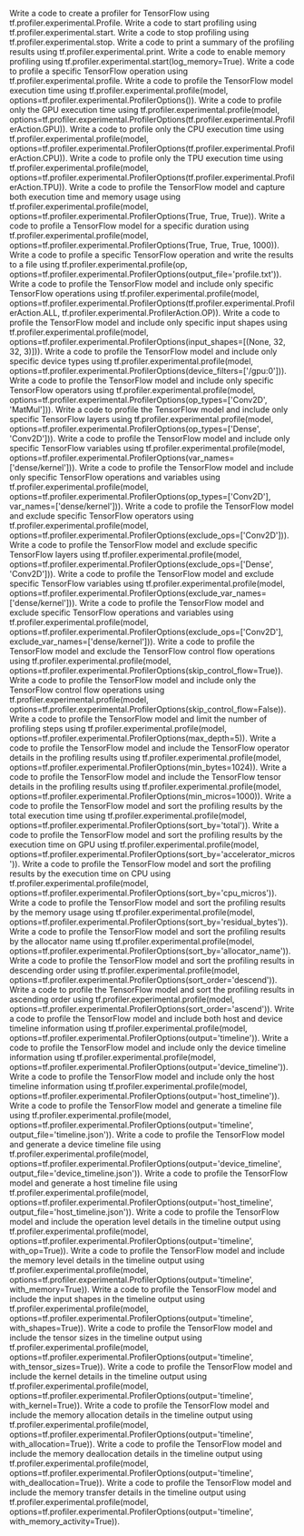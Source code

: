 Write a code to create a profiler for TensorFlow using tf.profiler.experimental.Profile.
Write a code to start profiling using tf.profiler.experimental.start.
Write a code to stop profiling using tf.profiler.experimental.stop.
Write a code to print a summary of the profiling results using tf.profiler.experimental.print.
Write a code to enable memory profiling using tf.profiler.experimental.start(log_memory=True).
Write a code to profile a specific TensorFlow operation using tf.profiler.experimental.profile.
Write a code to profile the TensorFlow model execution time using tf.profiler.experimental.profile(model, options=tf.profiler.experimental.ProfilerOptions()).
Write a code to profile only the GPU execution time using tf.profiler.experimental.profile(model, options=tf.profiler.experimental.ProfilerOptions(tf.profiler.experimental.ProfilerAction.GPU)).
Write a code to profile only the CPU execution time using tf.profiler.experimental.profile(model, options=tf.profiler.experimental.ProfilerOptions(tf.profiler.experimental.ProfilerAction.CPU)).
Write a code to profile only the TPU execution time using tf.profiler.experimental.profile(model, options=tf.profiler.experimental.ProfilerOptions(tf.profiler.experimental.ProfilerAction.TPU)).
Write a code to profile the TensorFlow model and capture both execution time and memory usage using tf.profiler.experimental.profile(model, options=tf.profiler.experimental.ProfilerOptions(True, True, True)).
Write a code to profile a TensorFlow model for a specific duration using tf.profiler.experimental.profile(model, options=tf.profiler.experimental.ProfilerOptions(True, True, True, 1000)).
Write a code to profile a specific TensorFlow operation and write the results to a file using tf.profiler.experimental.profile(op, options=tf.profiler.experimental.ProfilerOptions(output_file='profile.txt')).
Write a code to profile the TensorFlow model and include only specific TensorFlow operations using tf.profiler.experimental.profile(model, options=tf.profiler.experimental.ProfilerOptions(tf.profiler.experimental.ProfilerAction.ALL, tf.profiler.experimental.ProfilerAction.OP)).
Write a code to profile the TensorFlow model and include only specific input shapes using tf.profiler.experimental.profile(model, options=tf.profiler.experimental.ProfilerOptions(input_shapes=[(None, 32, 32, 3)])).
Write a code to profile the TensorFlow model and include only specific device types using tf.profiler.experimental.profile(model, options=tf.profiler.experimental.ProfilerOptions(device_filters=['/gpu:0'])).
Write a code to profile the TensorFlow model and include only specific TensorFlow operators using tf.profiler.experimental.profile(model, options=tf.profiler.experimental.ProfilerOptions(op_types=['Conv2D', 'MatMul'])).
Write a code to profile the TensorFlow model and include only specific TensorFlow layers using tf.profiler.experimental.profile(model, options=tf.profiler.experimental.ProfilerOptions(op_types=['Dense', 'Conv2D'])).
Write a code to profile the TensorFlow model and include only specific TensorFlow variables using tf.profiler.experimental.profile(model, options=tf.profiler.experimental.ProfilerOptions(var_names=['dense/kernel'])).
Write a code to profile the TensorFlow model and include only specific TensorFlow operations and variables using tf.profiler.experimental.profile(model, options=tf.profiler.experimental.ProfilerOptions(op_types=['Conv2D'], var_names=['dense/kernel'])).
Write a code to profile the TensorFlow model and exclude specific TensorFlow operators using tf.profiler.experimental.profile(model, options=tf.profiler.experimental.ProfilerOptions(exclude_ops=['Conv2D'])).
Write a code to profile the TensorFlow model and exclude specific TensorFlow layers using tf.profiler.experimental.profile(model, options=tf.profiler.experimental.ProfilerOptions(exclude_ops=['Dense', 'Conv2D'])).
Write a code to profile the TensorFlow model and exclude specific TensorFlow variables using tf.profiler.experimental.profile(model, options=tf.profiler.experimental.ProfilerOptions(exclude_var_names=['dense/kernel'])).
Write a code to profile the TensorFlow model and exclude specific TensorFlow operations and variables using tf.profiler.experimental.profile(model, options=tf.profiler.experimental.ProfilerOptions(exclude_ops=['Conv2D'], exclude_var_names=['dense/kernel'])).
Write a code to profile the TensorFlow model and exclude the TensorFlow control flow operations using tf.profiler.experimental.profile(model, options=tf.profiler.experimental.ProfilerOptions(skip_control_flow=True)).
Write a code to profile the TensorFlow model and include only the TensorFlow control flow operations using tf.profiler.experimental.profile(model, options=tf.profiler.experimental.ProfilerOptions(skip_control_flow=False)).
Write a code to profile the TensorFlow model and limit the number of profiling steps using tf.profiler.experimental.profile(model, options=tf.profiler.experimental.ProfilerOptions(max_depth=5)).
Write a code to profile the TensorFlow model and include the TensorFlow operator details in the profiling results using tf.profiler.experimental.profile(model, options=tf.profiler.experimental.ProfilerOptions(min_bytes=1024)).
Write a code to profile the TensorFlow model and include the TensorFlow tensor details in the profiling results using tf.profiler.experimental.profile(model, options=tf.profiler.experimental.ProfilerOptions(min_micros=1000)).
Write a code to profile the TensorFlow model and sort the profiling results by the total execution time using tf.profiler.experimental.profile(model, options=tf.profiler.experimental.ProfilerOptions(sort_by='total')).
Write a code to profile the TensorFlow model and sort the profiling results by the execution time on GPU using tf.profiler.experimental.profile(model, options=tf.profiler.experimental.ProfilerOptions(sort_by='accelerator_micros')).
Write a code to profile the TensorFlow model and sort the profiling results by the execution time on CPU using tf.profiler.experimental.profile(model, options=tf.profiler.experimental.ProfilerOptions(sort_by='cpu_micros')).
Write a code to profile the TensorFlow model and sort the profiling results by the memory usage using tf.profiler.experimental.profile(model, options=tf.profiler.experimental.ProfilerOptions(sort_by='residual_bytes')).
Write a code to profile the TensorFlow model and sort the profiling results by the allocator name using tf.profiler.experimental.profile(model, options=tf.profiler.experimental.ProfilerOptions(sort_by='allocator_name')).
Write a code to profile the TensorFlow model and sort the profiling results in descending order using tf.profiler.experimental.profile(model, options=tf.profiler.experimental.ProfilerOptions(sort_order='descend')).
Write a code to profile the TensorFlow model and sort the profiling results in ascending order using tf.profiler.experimental.profile(model, options=tf.profiler.experimental.ProfilerOptions(sort_order='ascend')).
Write a code to profile the TensorFlow model and include both host and device timeline information using tf.profiler.experimental.profile(model, options=tf.profiler.experimental.ProfilerOptions(output='timeline')).
Write a code to profile the TensorFlow model and include only the device timeline information using tf.profiler.experimental.profile(model, options=tf.profiler.experimental.ProfilerOptions(output='device_timeline')).
Write a code to profile the TensorFlow model and include only the host timeline information using tf.profiler.experimental.profile(model, options=tf.profiler.experimental.ProfilerOptions(output='host_timeline')).
Write a code to profile the TensorFlow model and generate a timeline file using tf.profiler.experimental.profile(model, options=tf.profiler.experimental.ProfilerOptions(output='timeline', output_file='timeline.json')).
Write a code to profile the TensorFlow model and generate a device timeline file using tf.profiler.experimental.profile(model, options=tf.profiler.experimental.ProfilerOptions(output='device_timeline', output_file='device_timeline.json')).
Write a code to profile the TensorFlow model and generate a host timeline file using tf.profiler.experimental.profile(model, options=tf.profiler.experimental.ProfilerOptions(output='host_timeline', output_file='host_timeline.json')).
Write a code to profile the TensorFlow model and include the operation level details in the timeline output using tf.profiler.experimental.profile(model, options=tf.profiler.experimental.ProfilerOptions(output='timeline', with_op=True)).
Write a code to profile the TensorFlow model and include the memory level details in the timeline output using tf.profiler.experimental.profile(model, options=tf.profiler.experimental.ProfilerOptions(output='timeline', with_memory=True)).
Write a code to profile the TensorFlow model and include the input shapes in the timeline output using tf.profiler.experimental.profile(model, options=tf.profiler.experimental.ProfilerOptions(output='timeline', with_shapes=True)).
Write a code to profile the TensorFlow model and include the tensor sizes in the timeline output using tf.profiler.experimental.profile(model, options=tf.profiler.experimental.ProfilerOptions(output='timeline', with_tensor_sizes=True)).
Write a code to profile the TensorFlow model and include the kernel details in the timeline output using tf.profiler.experimental.profile(model, options=tf.profiler.experimental.ProfilerOptions(output='timeline', with_kernel=True)).
Write a code to profile the TensorFlow model and include the memory allocation details in the timeline output using tf.profiler.experimental.profile(model, options=tf.profiler.experimental.ProfilerOptions(output='timeline', with_allocation=True)).
Write a code to profile the TensorFlow model and include the memory deallocation details in the timeline output using tf.profiler.experimental.profile(model, options=tf.profiler.experimental.ProfilerOptions(output='timeline', with_deallocation=True)).
Write a code to profile the TensorFlow model and include the memory transfer details in the timeline output using tf.profiler.experimental.profile(model, options=tf.profiler.experimental.ProfilerOptions(output='timeline', with_memory_activity=True)).